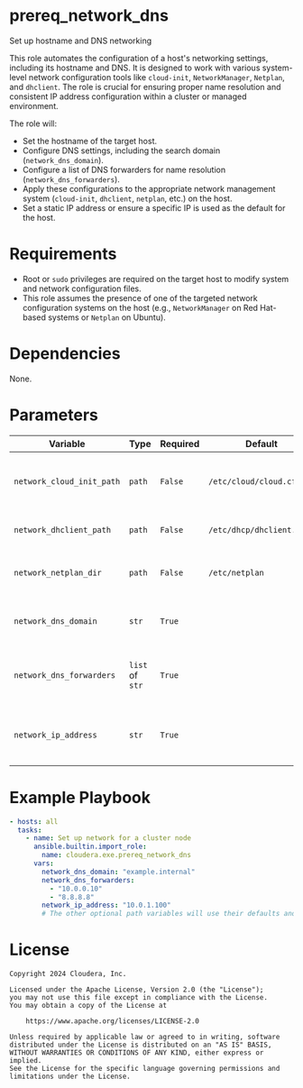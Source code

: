 # prereq_network_dns

Set up hostname and DNS networking

This role automates the configuration of a host's networking settings, including its hostname and DNS. It is designed to work with various system-level network configuration tools like `cloud-init`, `NetworkManager`, `Netplan`, and `dhclient`. The role is crucial for ensuring proper name resolution and consistent IP address configuration within a cluster or managed environment.

The role will:
- Set the hostname of the target host.
- Configure DNS settings, including the search domain (`network_dns_domain`).
- Configure a list of DNS forwarders for name resolution (`network_dns_forwarders`).
- Apply these configurations to the appropriate network management system (`cloud-init`, `dhclient`, `netplan`, etc.) on the host.
- Set a static IP address or ensure a specific IP is used as the default for the host.

# Requirements

- Root or `sudo` privileges are required on the target host to modify system and network configuration files.
- This role assumes the presence of one of the targeted network configuration systems on the host (e.g., `NetworkManager` on Red Hat-based systems or `Netplan` on Ubuntu).

# Dependencies

None.

# Parameters

| Variable | Type | Required | Default | Description |
| --- | --- | --- | --- | --- |
| `network_cloud_init_path` | `path` | `False` | `/etc/cloud/cloud.cfg` | Path to the `cloud-init` configuration file. The role will manage this file if it exists. |
| `network_dhclient_path` | `path` | `False` | `/etc/dhcp/dhclient.conf` | Path to the DHCP client configuration file. |
| `network_netplan_dir` | `path` | `False` | `/etc/netplan` | Path to the Netplan configuration directory. |
| `network_dns_domain` | `str` | `True` | | The DNS search domain for the host (e.g., `example.internal`). |
| `network_dns_forwarders` | `list` of `str` | `True` | | A prioritized list of DNS name server IP addresses to be used for name resolution. |
| `network_ip_address` | `str` | `True` | | The IP address of the host that the role should configure as the default. |

# Example Playbook

```yaml
- hosts: all
  tasks:
    - name: Set up network for a cluster node
      ansible.builtin.import_role:
        name: cloudera.exe.prereq_network_dns
      vars:
        network_dns_domain: "example.internal"
        network_dns_forwarders:
          - "10.0.0.10"
          - "8.8.8.8"
        network_ip_address: "10.0.1.100"
        # The other optional path variables will use their defaults and will be managed if those files exist.
```

# License

```
Copyright 2024 Cloudera, Inc.

Licensed under the Apache License, Version 2.0 (the "License");
you may not use this file except in compliance with the License.
You may obtain a copy of the License at

    https://www.apache.org/licenses/LICENSE-2.0

Unless required by applicable law or agreed to in writing, software
distributed under the License is distributed on an "AS IS" BASIS,
WITHOUT WARRANTIES OR CONDITIONS OF ANY KIND, either express or implied.
See the License for the specific language governing permissions and
limitations under the License.
```
